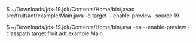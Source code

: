 $ ~/Downloads/jdk-19.jdk/Contents/Home/bin/javac src/fruit/adt/example/Main.java -d target --enable-preview -source 19

$ ~/Downloads/jdk-19.jdk/Contents/Home/bin/java -ea --enable-preview -classpath target fruit.adt.example.Main 